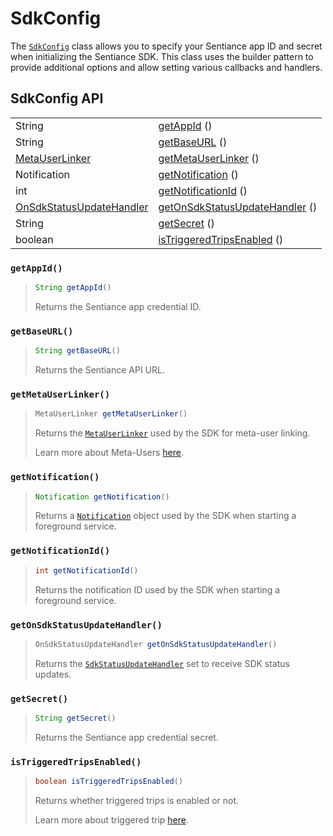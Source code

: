 # SdkConfig

The [`SdkConfig`](./) class allows you to specify your Sentiance app ID and secret when initializing the Sentiance SDK. This class uses the builder pattern to provide additional options and allow setting various callbacks and handlers.

## SdkConfig API

|  |  |
| :--- | :--- |
| String | [getAppId](./#getappid) \(\) |
| String | [getBaseURL](sdkconfig-builder.md#baseurl) \(\) |
| [MetaUserLinker](../metauserlinker.md)  | [getMetaUserLinker](./#getmetauserlinker) \(\) |
| Notification  | [getNotification](./#getnotification) \(\) |
| int  | [getNotificationId](./#getnotificationid) \(\) |
| [OnSdkStatusUpdateHandler](../onsdkstatusupdatehandler.md)  | [getOnSdkStatusUpdateHandler](./#getonsdkstatusupdatehandler) \(\) |
| String  | [getSecret](./#getsecret) \(\) |
| boolean  | [isTriggeredTripsEnabled](./#istriggeredtripsenabled) \(\) |



### `getAppId()`

> ```java
> String getAppId()
> ```
>
> Returns the Sentiance app credential ID.

### `getBaseURL()`

> ```java
> String getBaseURL()
> ```
>
> Returns the Sentiance API URL.

### `getMetaUserLinker()`

> ```java
> MetaUserLinker getMetaUserLinker()
> ```
>
> Returns the [`MetaUserLinker`](../metauserlinker.md) used by the SDK for meta-user linking.
>
> Learn more about Meta-Users [here](../../../appendix/meta-users.md).

### `getNotification()`

> ```java
> Notification getNotification()
> ```
>
> Returns a [`Notification`](https://developer.android.com/reference/android/app/Notification) object used by the SDK when starting a foreground service.

### `getNotificationId()`

> ```java
> int getNotificationId()
> ```
>
> Returns the notification ID used by the SDK when starting a foreground service.

### `getOnSdkStatusUpdateHandler()`

> ```java
> OnSdkStatusUpdateHandler getOnSdkStatusUpdateHandler()
> ```
>
> Returns the [`SdkStatusUpdateHandler`](../onsdkstatusupdatehandler.md) set to receive SDK status updates.

### `getSecret()`

> ```java
> String getSecret()
> ```
>
> Returns the Sentiance app credential secret.

### `isTriggeredTripsEnabled()`

> ```java
> boolean isTriggeredTripsEnabled()
> ```
>
> Returns whether triggered trips is enabled or not.
>
> Learn more about triggered trip [here](../../../appendix/controlled-detections/controlled-trips-only.md).

